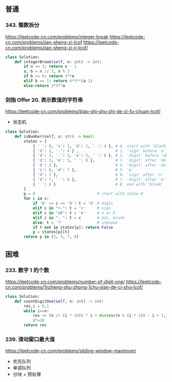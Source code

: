 
## 普通

### 343. 整数拆分

https://leetcode-cn.com/problems/integer-break
https://leetcode-cn.com/problems/jian-sheng-zi-lcof
https://leetcode-cn.com/problems/jian-sheng-zi-ii-lcof/

```python
class Solution:
    def integerBreak(self, n: int) -> int:
        if n <= 3: return n - 1
        a, b = n // 3, n % 3
        if b == 0: return 3**a
        elif b == 1: return 4*3**(a-1)
        else:return 2*3**a
```

### 剑指 Offer 20. 表示数值的字符串

https://leetcode-cn.com/problems/biao-shi-shu-zhi-de-zi-fu-chuan-lcof/

- 状态机

```python
class Solution:
    def isNumber(self, s: str) -> bool:
        states = [
            { ' ': 0, 's': 1, 'd': 2, '.': 4 }, # 0. start with 'blank'
            { 'd': 2, '.': 4 } ,                # 1. 'sign' before 'e'
            { 'd': 2, '.': 3, 'e': 5, ' ': 8 }, # 2. 'digit' before 'dot'
            { 'd': 3, 'e': 5, ' ': 8 },         # 3. 'digit' after 'dot'
            { 'd': 3 },                         # 4. 'digit' after 'dot' (‘blank’ before 'dot')
            { 's': 6, 'd': 7 },                 # 5. 'e'
            { 'd': 7 },                         # 6. 'sign' after 'e'
            { 'd': 7, ' ': 8 },                 # 7. 'digit' after 'e'
            { ' ': 8 }                          # 8. end with 'blank'
        ]
        p = 0                           # start with state 0
        for c in s:
            if '0' <= c <= '9': t = 'd' # digit
            elif c in "+-": t = 's'     # sign
            elif c in "eE": t = 'e'     # e or E
            elif c in ". ": t = c       # dot, blank
            else: t = '?'               # unknown
            if t not in states[p]: return False
            p = states[p][t]
        return p in (2, 3, 7, 8)
```


## 困难

### 233. 数字 1 的个数

https://leetcode-cn.com/problems/number-of-digit-one/
https://leetcode-cn.com/problems/1nzheng-shu-zhong-1chu-xian-de-ci-shu-lcof/

```python
class Solution:
    def countDigitOne(self, n: int) -> int:
        res,i = 0,1
        while i<=n:
            res += (n // (i * 10)) * i + min(max(n % (i * 10) - i + 1, 0), i)
            i*=10
        return res
```

### 239. 滑动窗口最大值

https://leetcode-cn.com/problems/sliding-window-maximum/

- 优先队列
- 单调队列
- 分块 + 预处理
